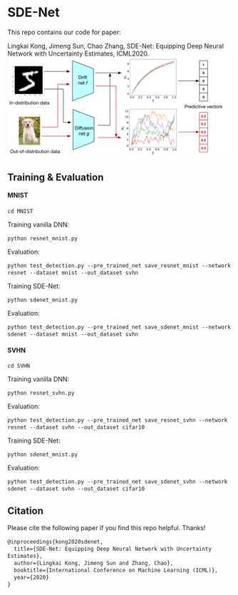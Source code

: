 # SDE-Net
This repo contains our code for paper: 

Lingkai Kong, Jimeng Sun, Chao Zhang, SDE-Net: Equipping Deep Neural Network with Uncertainty Estimates, ICML2020.
![SDE-Net](figure/illustration.png)


## Training & Evaluation

#### MNIST
```
cd MNIST
```
Training vanilla DNN:
```
python resnet_mnist.py 
```
Evaluation:
```
python test_detection.py --pre_trained_net save_resnet_mnist --network resnet --dataset mnist --out_dataset svhn
```
Training SDE-Net:
```
python sdenet_mnist.py 
```
Evaluation:
```
python test_detection.py --pre_trained_net save_sdenet_mnist --network sdenet --dataset mnist --out_dataset svhn
```

#### SVHN
```
cd SVHN
```
Training vanilla DNN:
```
python resnet_svhn.py 
```
Evaluation:
```
python test_detection.py --pre_trained_net save_resnet_svhn --network resnet --dataset svhn --out_dataset cifar10
```
Training SDE-Net:
```
python sdenet_mnist.py 
```
Evaluation:
```
python test_detection.py --pre_trained_net save_sdenet_svhn --network sdenet --dataset svhn --out_dataset cifar10
```




## Citation

Please cite the following paper if you find this repo helpful. Thanks!
```
@inproceedings{kong2020sdenet,
  title={SDE-Net: Equipping Deep Neural Network with Uncertainty Estimates},
  author={Lingkai Kong, Jimeng Sun and Zhang, Chao},
  booktitle={International Conference on Machine Learning (ICML)},
  year={2020}
}
```